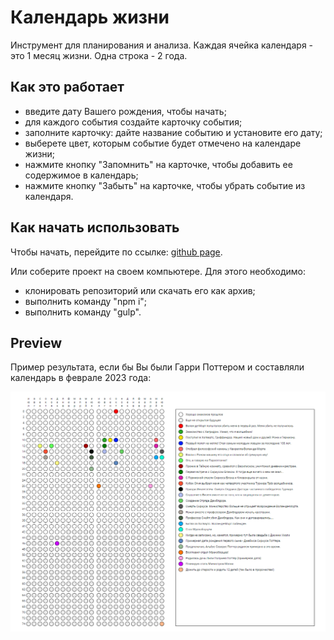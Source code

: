 # Календарь жизни
Инструмент для планирования и анализа.
Каждая ячейка календаря - это 1 месяц жизни. Одна строка - 2 года.

## Как это работает
- введите дату Вашего рождения, чтобы начать;
- для каждого события создайте карточку события;
- заполните карточку: дайте название событию и установите его дату;
- выберете цвет, которым событие будет отмечено на календаре жизни;
- нажмите кнопку "Запомнить" на карточке, чтобы добавить ее содержимое в календарь;
- нажмите кнопку "Забыть" на карточке, чтобы убрать событие из календаря.

## Как начать использовать
Чтобы начать, перейдите по ссылке:  [github page](https://inzhevatkinaav.github.io/life_calendar/life_calendar.html).

Или соберите проект на своем компьютере. Для этого необходимо:
- клонировать репозиторий или скачать его как архив;
- выполнить команду "npm i";
- выполнить команду "gulp".

## Preview
Пример результата, если бы Вы были Гарри Поттером и составляли календарь в феврале 2023 года:


![Preview](https://github.com/InzhevatkinaAV/LifeCalendar/blob/main/example.bmp)

